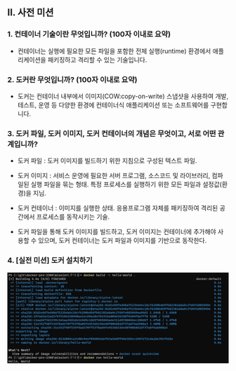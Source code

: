 ## II. 사전 미션
### 1. 컨테이너 기술이란 무엇입니까? (100자 이내로 요약)
* 컨테이너는 실행에 필요한 모든 파일을 포함한 전체 실행(runtime) 환경에서 애플리케이션을 패키징하고 격리할 수 있는 기술입니다.


### 2. 도커란 무엇입니까? (100자 이내로 요약)
* 도커는 컨테이너 내부에서 이미지(COW:copy-on-write) 스냅샷을 사용하여 개발, 테스트, 운영 등 다양한 환경에 컨테이너식 애플리케이션 또는 소프트웨어를 구현합니다.


### 3. 도커 파일, 도커 이미지, 도커 컨테이너의 개념은 무엇이고, 서로 어떤 관계입니까?
* 도커 파일 : 도커 이미지를 빌드하기 위한 지침으로 구성된 텍스트 파일.
* 도커 이미지 : 서비스 운영에 필요한 서버 프로그램, 소스코드 및 라이브러리, 컴파일된 실행 파일을 묶는 형태. 특정 프로세스를 실행하기 위한 모든 파일과 설정값(환경)을 지님.
* 도커 컨테이너 : 이미지를 실행한 상태. 응용프로그램 자체를 패키징하여 격리된 공간에서 프로세스를 동작시키는 기술.

* 도커 파일을 통해 도커 이미지를 빌드하고, 도커 이미지는 컨테이너에 추가해야 사용할 수 있으며, 도커 컨테이너는 도커 파일과 이미지를 기반으로 동작한다.

 
### 4. [실전 미션] 도커 설치하기
![docker_run_img](he110-w0r1d.png)